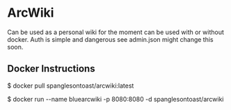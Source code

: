 # ArcWiki

Can be used as a personal wiki for the moment can be used with or without docker. 
Auth is simple and dangerous see admin.json might change this soon.

## Docker Instructions

$ docker pull spanglesontoast/arcwiki:latest

$ docker run --name bluearcwiki -p 8080:8080 -d spanglesontoast/arcwiki
